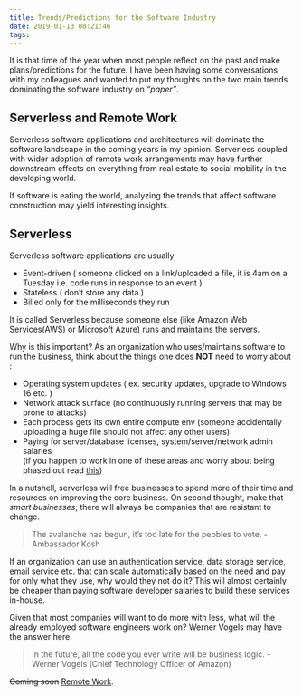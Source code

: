 ```yaml
---
title: Trends/Predictions for the Software Industry
date: 2019-01-13 08:21:46
tags:
---
```

It is that time of the year when most people reflect on the past and make plans/predictions for the future. I have been having some conversations with my colleagues and wanted to put my thoughts on the two main trends dominating the software industry on _“paper”_.

## [](#Serverless-and-Remote-Work "Serverless and Remote Work")Serverless and Remote Work

Serverless software applications and architectures will dominate the software landscape in the coming years in my opinion. Serverless coupled with wider adoption of remote work arrangements may have further downstream effects on everything from real estate to social mobility in the developing world.

If software is eating the world, analyzing the trends that affect software construction may yield interesting insights.

## [](#Serverless "Serverless ")Serverless

Serverless software applications are usually

*   Event-driven ( someone clicked on a link/uploaded a file, it is 4am on a Tuesday i.e. code runs in response to an event )
*   Stateless ( don’t store any data )
*   Billed only for the milliseconds they run

It is called Serverless because someone else (like Amazon Web Services(AWS) or Microsoft Azure) runs and maintains the servers.

Why is this important? As an organization who uses/maintains software to run the business, think about the things one does **NOT** need to worry about :

*   Operating system updates ( ex. security updates, upgrade to Windows 16 etc. )
*   Network attack surface (no continuously running servers that may be prone to attacks)
*   Each process gets its own entire compute env (someone accidentally uploading a huge file should not affect any other users)
*   Paying for server/database licenses, system/server/network admin salaries  
    (if you happen to work in one of these areas and worry about being phased out read [this](https://www.susanjfowler.com/blog/2016/10/13/the-ops-identity-crisis))

In a nutshell, serverless will free businesses to spend more of their time and resources on improving the core business. On second thought, make that _smart businesses_; there will always be companies that are resistant to change.

> The avalanche has begun, it’s too late for the pebbles to vote. - Ambassador Kosh

If an organization can use an authentication service, data storage service, email service etc. that can scale automatically based on the need and pay for only what they use, why would they not do it? This will almost certainly be cheaper than paying software developer salaries to build these services in-house.

Given that most companies will want to do more with less, what will the already employed software engineers work on? Werner Vogels may have the answer here.

> In the future, all the code you ever write will be business logic. - Werner Vogels (Chief Technology Officer of Amazon)

<del>Coming soon</del> [Remote Work](../../../../../2019/01/15/Remote-Work).

